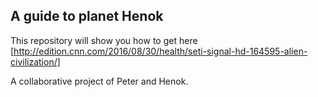 ## A guide to planet Henok
This repository will show you how to get here [http://edition.cnn.com/2016/08/30/health/seti-signal-hd-164595-alien-civilization/]

A collaborative project of Peter and Henok.
